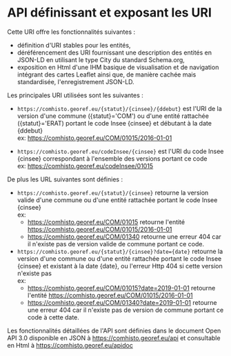 # API définissant et exposant les URI

Cette URI offre les fonctionnalités suivantes :
- définition d'URI stables pour les entités,
- déréférencement des URI fournissant une description des entités en JSON-LD en utilisant le type City du standard Schema.org,
- exposition en Html d'une IHM basique de visualisation et de navigation intégrant des cartes Leaflet
  ainsi que, de manière cachée mais standardisée, l'enregistrement JSON-LD.

Les principales URI utilisées sont les suivantes :

- `https://comhisto.georef.eu/{statut}/{cinsee}/{ddebut}` est l'URI de la version d'une commune ({statut}='COM')
  ou d'une entité rattachée ({statut}='ERAT) portant le code Insee {cinsee} et débutant à la date {ddebut}  
  ex: https://comhisto.georef.eu/COM/01015/2016-01-01

- `https://comhisto.georef.eu/codeInsee/{cinsee}` est l'URI du code Insee {cinsee} correspondant à l'ensemble
  des versions portant ce code  
  ex: https://comhisto.georef.eu/codeInsee/01015

De plus les URL suivantes sont définies :

- `https://comhisto.georef.eu/{statut}/{cinsee}` retourne la version valide d'une commune ou d'une entité rattachée
  portant le code Insee {cinsee}  
  ex:
   - https://comhisto.georef.eu/COM/01015 retourne l'entité https://comhisto.georef.eu/COM/01015/2016-01-01
   - https://comhisto.georef.eu/COM/01340 retourne une erreur 404 car il n'existe pas de version valide de commune
     portant ce code.
- `https://comhisto.georef.eu/{statut}/{cinsee}?date={date}` retourne la version d'une commune ou d'une entité rattachée
  portant le code Insee {cinsee} et existant à la date {date}, ou l'erreur Http 404 si cette version n'existe pas  
  ex:
   - https://comhisto.georef.eu/COM/01015?date=2019-01-01 retourne l'entité https://comhisto.georef.eu/COM/01015/2016-01-01
   - https://comhisto.georef.eu/COM/01340?date=2019-01-01 retourne une erreur 404 car il n'existe pas de version de commune
     portant ce code à cette date.

Les fonctionnalités détaillées de l'API sont définies dans le document Open API 3.0
disponible en JSON à https://comhisto.georef.eu/api
et consultable en Html à https://comhisto.georef.eu/apidoc
